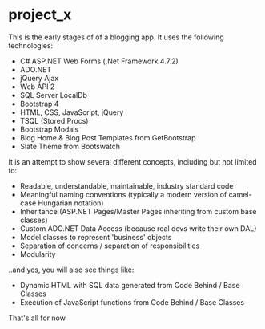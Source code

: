 # project_x

This is the early stages of of a blogging app. It uses the following technologies:

- C# ASP.NET Web Forms (.Net Framework 4.7.2)
- ADO.NET
- jQuery Ajax
- Web API 2
- SQL Server LocalDb
- Bootstrap 4
- HTML, CSS, JavaScript, jQuery
- TSQL (Stored Procs)
- Bootstrap Modals
- Blog Home & Blog Post Templates from GetBootstrap
- Slate Theme from Bootswatch

It is an attempt to show several different concepts, including but not limited to:

- Readable, understandable, maintainable, industry standard code
- Meaningful naming conventions (typically a modern version of camel-case Hungarian notation)
- Inheritance (ASP.NET Pages/Master Pages inheriting from custom base classes)
- Custom ADO.NET Data Access (because real devs write their own DAL)
- Model classes to represent 'business' objects
- Separation of concerns / separation of responsibilities
- Modularity

..and yes, you will also see things like:

- Dynamic HTML with SQL data generated from Code Behind / Base Classes
- Execution of JavaScript functions from Code Behind /  Base Classes

That's all for now.





